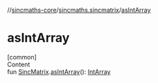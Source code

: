 //[sincmaths-core](../../index.md)/[sincmaths.sincmatrix](index.md)/[asIntArray](as-int-array.md)



# asIntArray  
[common]  
Content  
fun [SincMatrix](../sincmaths/-sinc-matrix/index.md).[asIntArray](as-int-array.md)(): [IntArray](https://kotlinlang.org/api/latest/jvm/stdlib/kotlin/-int-array/index.html)  



